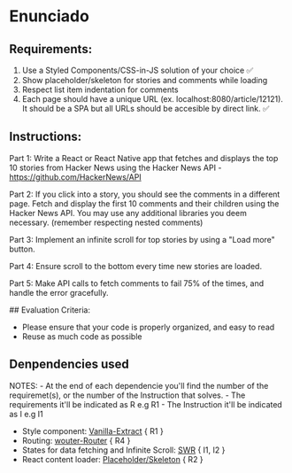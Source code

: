 # Enunciado

## Requirements:
1. Use a Styled Components/CSS-in-JS solution of your choice ✅ 
2. Show placeholder/skeleton for stories and comments while loading
3. Respect list item indentation for comments
4. Each page should have a unique URL (ex. localhost:8080/article/12121). It should be a SPA but all URLs should be accesible by direct link. ✅

## Instructions:

Part 1: Write a React or React Native app that fetches and displays the top 10 stories from Hacker News using the Hacker News API - https://github.com/HackerNews/API 

Part 2: If you click into a story, you should see the comments in a different page.
Fetch and display the first 10 comments and their children using the Hacker News API.
You may use any additional libraries you deem necessary. (remember respecting nested comments)

Part 3: Implement an infinite scroll for top stories by using a "Load more" button.

Part 4: Ensure scroll to the bottom every time new stories are loaded.

Part 5: Make API calls to fetch comments to fail 75% of the times, and handle the error gracefully.

## Evaluation Criteria:

- Please ensure that your code is properly organized, and easy to read
- Reuse as much code as possible


## Denpendencies used
  
  NOTES: 
    - At the end of each dependencie you'll find the number of the requiremet(s), or the number of the Instruction that solves.
    - The requirements it'll be indicated as R<number> e.g R1
    - The Instruction it'll be indicated as I<number> e.g I1
  

 - Style component: [Vanilla-Extract](https://vanilla-extract.style/) { R1 }
 - Routing: [wouter-Router](https://github.com/molefrog/wouter#getting-started) { R4 }
 - States for data fetching and Infinite Scroll: [SWR](https://swr.vercel.app/) { I1, I2 }
 - React content loader: [Placeholder/Skeleton](https://skeletonreact.com/) { R2 }